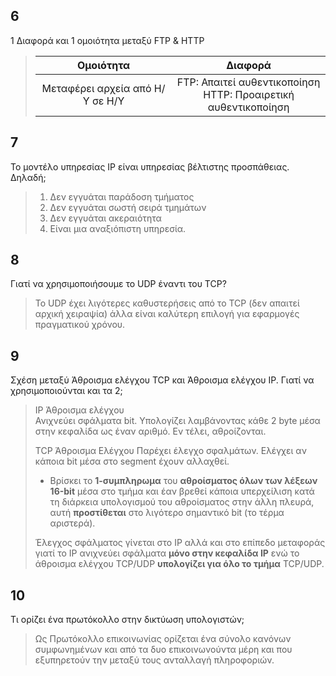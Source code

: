 ## 6 

1 Διαφορά και 1 ομοιότητα μεταξύ FTP & HTTP

> 
> 
> |            Ομοιότητα            |                                                       Διαφορά                                                        |
> | :-----------------------------: | :------------------------------------------------------------------------------------------------------------------: |
> | Μεταφέρει αρχεία από Η/Υ σε Η/Υ |                        FTP: Απαιτεί αυθεντικοποίηση <br/> HTTP: Προαιρετική αυθεντικοποίηση                         |


## 7 

Το μοντέλο υπηρεσίας IP είναι υπηρεσίας βέλτιστης προσπάθειας. Δηλαδή;

>   1. Δεν εγγυάται παράδοση τμήματος
>   2. Δεν εγγυάται σωστή σειρά τμημάτων
>   3. Δεν εγγυάται ακεραιότητα
>   4. Είναι μια αναξιόπιστη υπηρεσία.

## 8 

Γιατί να χρησιμοποιήσουμε το UDP έναντι του TCP?

> Το UDP έχει λιγότερες καθυστερήσεις από το TCP (δεν απαιτεί αρχική χειραψία) άλλα είναι καλύτερη επιλογή για εφαρμογές πραγματικού χρόνου.

## 9 

Σχέση μεταξύ Άθροισμα ελέγχου TCP και Άθροισμα ελέγχου IP.  Γιατί να χρησιμοποιούνται και τα 2;

> IP Άθροισμα ελέγχου  
> Ανιχνεύει σφάλματα bit. Υπολογίζει λαμβάνοντας κάθε 2 byte μέσα στην κεφαλίδα ως έναν αριθμό. Εν τέλει, αθροίζονται.
> 
> TCP Άθροισμα Ελέγχου
> Παρέχει έλεγχο σφαλμάτων. Ελέγχει αν κάποια bit μέσα στο segment έχουν αλλαχθεί. 
> - Βρίσκει το **1-συμπληρωμα** του **αθροίσματος όλων των λέξεων 16-bit** μέσα στο τμήμα και έαν βρεθεί κάποια υπερχείλιση κατά τη διάρκεια υπολογισμού του αθροίσματος στην άλλη πλευρά, αυτή **προστίθεται** στο λιγότερο σημαντικό bit (το τέρμα αριστερά).
>
> Έλεγχος σφάλματος γίνεται στο IP αλλά και στο επίπεδο μεταφοράς γιατί το IP ανιχνεύει σφάλματα **μόνο στην κεφαλίδα IP** ενώ το άθροισμα ελέγχου TCP/UDP **υπολογίζει για όλο το τμήμα** TCP/UDP.

## 10
Τι ορίζει ένα πρωτόκολλο στην δικτύωση υπολογιστών;

> Ως Πρωτόκολλο επικοινωνίας ορίζεται ένα σύνολο κανόνων συμφωνημένων και από τα δυο επικοινωνούντα μέρη και που εξυπηρετούν την μεταξύ τους ανταλλαγή πληροφοριών. 
